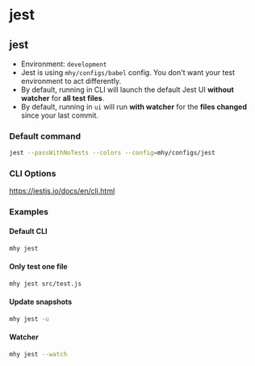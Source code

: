 # jest

## jest

- Environment: `development`
- Jest is using `mhy/configs/babel` config. You don't want your test environment to act differently.
- By default, running in CLI will launch the default Jest UI **without watcher** for **all test files**.
- By default, running in `ui` will run **with watcher** for the **files changed** since your last commit.

### Default command
```bash
jest --passWithNoTests --colors --config=mhy/configs/jest
```

### CLI Options
https://jestjs.io/docs/en/cli.html

### Examples

#### Default CLI
```bash
mhy jest
```

#### Only test one file
```bash
mhy jest src/test.js
```

#### Update snapshots
```bash
mhy jest -u
```

#### Watcher
```bash
mhy jest --watch
```



